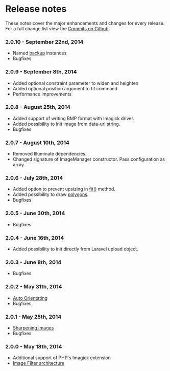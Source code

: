 # Release notes

These notes cover the major enhancements and changes for every release. For a full change list view the [Commits on Github](https://github.com/Intervention/image/commits/master).

### 2.0.10 - September 22nd, 2014

- Named [backup](/api/backup) instances
- Bugfixes

### 2.0.9 - September 8th, 2014

- Added optional constraint parameter to widen and heighten
- Added optional position argument to fit command
- Performance improvements

### 2.0.8 - August 25th, 2014

- Added support of writing BMP format with Imagick driver.
- Added possibility to init image from data-url string.
- Bugfixes

### 2.0.7 - August 10th, 2014

- Removed Illuminate dependencies.
- Changed signature of ImageManager constructor. Pass configuration as array.

### 2.0.6 - July 28th, 2014

- Added option to prevent upsizing in [fit()](/api/fit) method.
- Added possibility to draw [polygons](/api/polygon).
- Bugfixes

### 2.0.5 - June 30th, 2014

- Bugfixes

### 2.0.4 - June 16th, 2014

- Added possibility to init directly from Laravel upload object.

### 2.0.3 - June 8th, 2014

- Bugfixes

### 2.0.2 - May 31th, 2014

- [Auto Orientating](/api/orientate)
- Bugfixes

### 2.0.1 - May 25th, 2014

- [Sharpening Images](/api/sharpen)
- Bugfixes

### 2.0.0 - May 18th, 2014

- Additional support of PHP's Imagick extension
- [Image Filter architecture](/use/filters)
